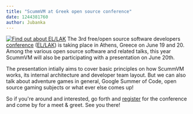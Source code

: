 ```yaml
---
title: "ScummVM at Greek open source conference"
date: 1244381760
author: Jubanka
---
```


[![Find out about EL/LAK](/data/news/20090607.png)](http://conf.ellak.gr) The 3rd free/open source software developers [conference](http://conf.ellak.gr) ([EL/LAK](http://www.ellak.gr)) is taking place in Athens, Greece on June 19 and 20. Among the various open source software and related talks, this year ScummVM will also be participating with a presentation on June 20th.

The presentation intially aims to cover basic principles on how ScummVM works, its internal architecture and developer team layout. But we can also talk about adventure games in general, Google Summer of Code, open source gaming subjects or what ever else comes up!

So if you're around and interested, go forth and [register](http://www.ellak.gr/index.php?option=com_comprofiler&amp;task=registers) for the conference and come by for a meet &amp; greet. See you there!
